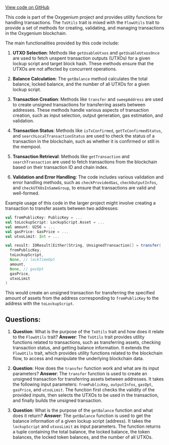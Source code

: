 [View code on GitHub](https://github.com/oxygenium/oxygenium/flow/src/main/scala/org/oxygenium/flow/core/TxUtils.scala)

This code is part of the Oxygenium project and provides utility functions for handling transactions. The `TxUtils` trait is mixed with the `FlowUtils` trait to provide a set of methods for creating, validating, and managing transactions in the Oxygenium blockchain.

The main functionalities provided by this code include:

1. **UTXO Selection**: Methods like `getUsableUtxos` and `getUsableUtxosOnce` are used to fetch unspent transaction outputs (UTXOs) for a given lockup script and target block hash. These methods ensure that the UTXOs are not affected by concurrent operations.

2. **Balance Calculation**: The `getBalance` method calculates the total balance, locked balance, and the number of all UTXOs for a given lockup script.

3. **Transaction Creation**: Methods like `transfer` and `sweepAddress` are used to create unsigned transactions for transferring assets between addresses. These methods handle various aspects of transaction creation, such as input selection, output generation, gas estimation, and validation.

4. **Transaction Status**: Methods like `isTxConfirmed`, `getTxConfirmedStatus`, and `searchLocalTransactionStatus` are used to check the status of a transaction in the blockchain, such as whether it is confirmed or still in the mempool.

5. **Transaction Retrieval**: Methods like `getTransaction` and `searchTransaction` are used to fetch transactions from the blockchain based on their transaction ID and chain index.

6. **Validation and Error Handling**: The code includes various validation and error handling methods, such as `checkProvidedGas`, `checkOutputInfos`, and `checkUTXOsInSameGroup`, to ensure that transactions are valid and well-formed.

Example usage of this code in the larger project might involve creating a transaction to transfer assets between two addresses:

```scala
val fromPublicKey: PublicKey = ...
val toLockupScript: LockupScript.Asset = ...
val amount: U256 = ...
val gasPrice: GasPrice = ...
val utxoLimit: Int = ...

val result: IOResult[Either[String, UnsignedTransaction]] = transfer(
  fromPublicKey,
  toLockupScript,
  None, // lockTimeOpt
  amount,
  None, // gasOpt
  gasPrice,
  utxoLimit
)
```

This would create an unsigned transaction for transferring the specified amount of assets from the address corresponding to `fromPublicKey` to the address with the `toLockupScript`.
## Questions: 
 1. **Question**: What is the purpose of the `TxUtils` trait and how does it relate to the `FlowUtils` trait?
   **Answer**: The `TxUtils` trait provides utility functions related to transactions, such as transferring assets, checking transaction status, and getting balance information. It extends the `FlowUtils` trait, which provides utility functions related to the blockchain flow, to access and manipulate the underlying blockchain data.

2. **Question**: How does the `transfer` function work and what are its input parameters?
   **Answer**: The `transfer` function is used to create an unsigned transaction for transferring assets between addresses. It takes the following input parameters: `fromPublicKey`, `outputInfos`, `gasOpt`, `gasPrice`, and `utxoLimit`. The function first checks the validity of the provided inputs, then selects the UTXOs to be used in the transaction, and finally builds the unsigned transaction.

3. **Question**: What is the purpose of the `getBalance` function and what does it return?
   **Answer**: The `getBalance` function is used to get the balance information of a given lockup script (address). It takes the `lockupScript` and `utxosLimit` as input parameters. The function returns a tuple containing the total balance, the locked balance, the token balances, the locked token balances, and the number of all UTXOs.